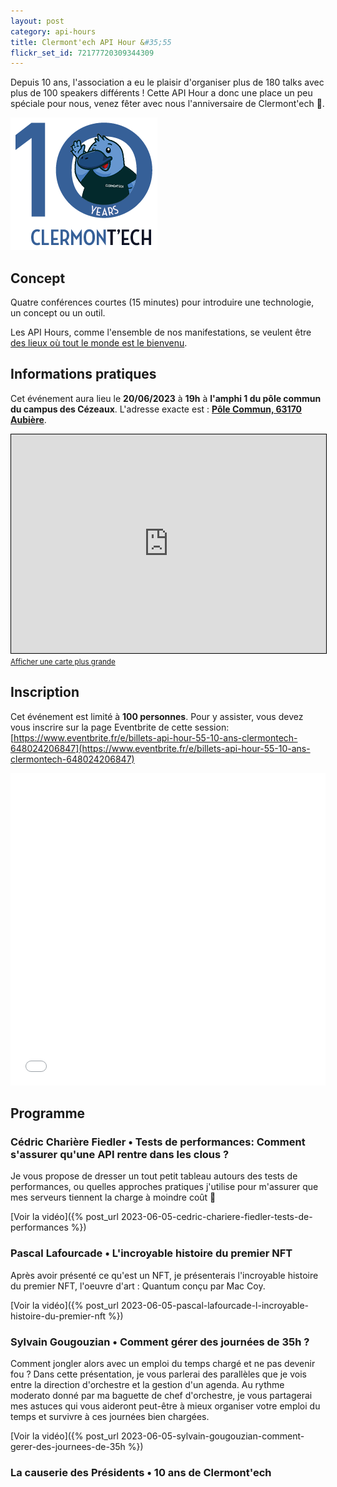```yaml
---
layout: post
category: api-hours
title: Clermont'ech API Hour &#35;55
flickr_set_id: 72177720309344309
---
```


Depuis 10 ans, l'association a eu le plaisir d'organiser plus de 180 talks
avec plus de 100 speakers différents !
Cette API Hour a donc une place un peu spéciale pour nous,
venez fêter avec nous l'anniversaire de Clermont'ech 🎂.

![platy 10yo](/images/platy-10yo.png)

## Concept

Quatre conférences courtes (15 minutes)
pour introduire une technologie, un concept ou un outil.

Les API Hours, comme l'ensemble de nos manifestations, se veulent être [des
lieux où tout le monde est le bienvenu](/code-of-conduct.html).

## Informations pratiques

Cet événement aura lieu le **20/06/2023** à **19h** à **l'amphi 1 du pôle commun du campus des Cézeaux**. L'adresse
exacte est : [**Pôle Commun, 63170 Aubière**](https://www.openstreetmap.org/search?query=Pole+Commun%2C+63170+Aubière).
<iframe width="100%" height="350" frameborder="0" scrolling="no" marginheight="0" marginwidth="0" src="https://www.openstreetmap.org/export/embed.html?bbox=3.0761638283729558%2C45.77768174169662%2C3.079704344272614%2C45.779335408377236&amp;layer=mapnik" style="border: 1px solid black"></iframe><br/><small><a href="https://www.openstreetmap.org/#map=19/45.77851/3.07793">Afficher une carte plus grande</a></small>
<br/>

## Inscription

Cet événement est limité à **100 personnes**.  Pour y assister, vous devez vous
inscrire sur la page Eventbrite de cette session: [https://www.eventbrite.fr/e/billets-api-hour-55-10-ans-clermontech-648024206847](https://www.eventbrite.fr/e/billets-api-hour-55-10-ans-clermontech-648024206847)

<iframe src="//eventbrite.fr/tickets-external?eid=648024206847&ref=etckt" frameborder="0" height="500" width="100%" vspace="0" hspace="0" marginheight="5" marginwidth="5" scrolling="auto" allowtransparency="true"></iframe>

<br/>

## Programme

### Cédric Charière Fiedler • Tests de performances: Comment s'assurer qu'une API rentre dans les clous ?

Je vous propose de dresser un tout petit tableau autours des tests de
performances, ou quelles approches pratiques j'utilise pour m'assurer que mes
serveurs tiennent la charge à moindre coût 🚀

[Voir la vidéo]({% post_url 2023-06-05-cedric-chariere-fiedler-tests-de-performances %})

### Pascal Lafourcade • L'incroyable histoire du premier NFT

Après avoir présenté ce qu'est un NFT, je présenterais l'incroyable histoire du
premier NFT, l'oeuvre d'art : Quantum conçu par Mac Coy.

[Voir la vidéo]({% post_url 2023-06-05-pascal-lafourcade-l-incroyable-histoire-du-premier-nft %})

### Sylvain Gougouzian • Comment gérer des journées de 35h ?

Comment jongler alors avec un emploi du temps chargé et ne pas devenir fou ?
Dans cette présentation, je vous parlerai des parallèles que je vois entre la
direction d'orchestre et la gestion d'un agenda. Au rythme moderato donné par
ma baguette de chef d'orchestre, je vous partagerai mes astuces qui vous
aideront peut-être à mieux organiser votre emploi du temps et survivre à ces
journées bien chargées.

[Voir la vidéo]({% post_url 2023-06-05-sylvain-gougouzian-comment-gerer-des-journees-de-35h %})

### La causerie des Présidents • 10 ans de Clermont'ech
